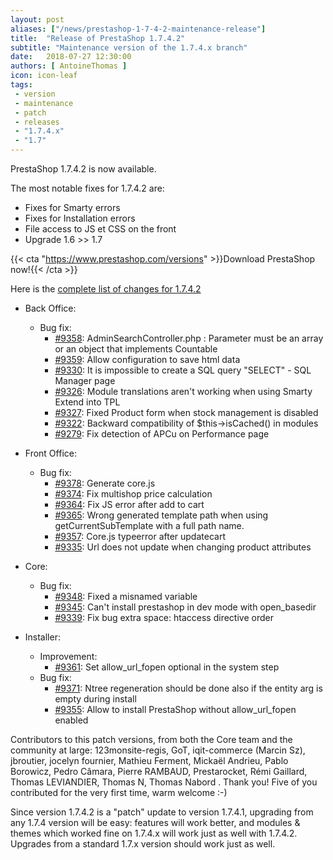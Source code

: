 ```yaml
---
layout: post
aliases: ["/news/prestashop-1-7-4-2-maintenance-release"]
title:  "Release of PrestaShop 1.7.4.2"
subtitle: "Maintenance version of the 1.7.4.x branch"
date:   2018-07-27 12:30:00
authors: [ AntoineThomas ]
icon: icon-leaf
tags:
 - version
 - maintenance
 - patch
 - releases
 - "1.7.4.x"
 - "1.7"
---
```


PrestaShop 1.7.4.2 is now available.

The most notable fixes for 1.7.4.2 are:

* Fixes for Smarty errors
* Fixes for Installation errors
* File access to JS et CSS on the front
* Upgrade 1.6 >> 1.7


{{< cta "https://www.prestashop.com/versions" >}}Download PrestaShop now!{{< /cta >}}

Here is the [complete list of changes for 1.7.4.2](https://github.com/PrestaShop/PrestaShop/milestone/46)

- Back Office:
  - Bug fix:
    - [#9358](https://github.com/PrestaShop/PrestaShop/pull/9358): AdminSearchController.php : Parameter must be an array or an object that implements Countable
    - [#9359](https://github.com/PrestaShop/PrestaShop/pull/9359): Allow configuration to save html data
    - [#9330](https://github.com/PrestaShop/PrestaShop/pull/9330): It is impossible to create a SQL query "SELECT"  - SQL Manager page
    - [#9326](https://github.com/PrestaShop/PrestaShop/pull/9326): Module translations aren't working when using Smarty Extend into TPL
    - [#9327](https://github.com/PrestaShop/PrestaShop/pull/9327): Fixed Product form when stock management is disabled
    - [#9322](https://github.com/PrestaShop/PrestaShop/pull/9322): Backward compatibility of  $this->isCached() in modules
    - [#9279](https://github.com/PrestaShop/PrestaShop/pull/9279): Fix detection of APCu on Performance page

- Front Office:
  - Bug fix:
    - [#9378](https://github.com/PrestaShop/PrestaShop/pull/9378): Generate core.js
    - [#9374](https://github.com/PrestaShop/PrestaShop/pull/9374): Fix multishop price calculation
    - [#9364](https://github.com/PrestaShop/PrestaShop/pull/9364): Fix JS error after add to cart
    - [#9365](https://github.com/PrestaShop/PrestaShop/pull/9365): Wrong generated template path when using getCurrentSubTemplate with a full path name.
    - [#9357](https://github.com/PrestaShop/PrestaShop/pull/9357): Core.js typeerror after updatecart
    - [#9335](https://github.com/PrestaShop/PrestaShop/pull/9335): Url does not update when changing product attributes 

- Core:
  - Bug fix:
    - [#9348](https://github.com/PrestaShop/PrestaShop/pull/9348): Fixed a misnamed variable
    - [#9345](https://github.com/PrestaShop/PrestaShop/pull/9345): Can't install prestashop in dev mode with open_basedir
    - [#9339](https://github.com/PrestaShop/PrestaShop/pull/9339): Fix bug extra space: htaccess directive order

- Installer:
  - Improvement:
    - [#9361](https://github.com/PrestaShop/PrestaShop/pull/9361): Set allow_url_fopen optional in the system step
  - Bug fix:
    - [#9371](https://github.com/PrestaShop/PrestaShop/pull/9371): Ntree regeneration should be done also if the entity arg is empty during install
    - [#9355](https://github.com/PrestaShop/PrestaShop/pull/9355): Allow to install PrestaShop without allow_url_fopen enabled


Contributors to this patch versions, from both the Core team and the community at large: 123monsite-regis, GoT, iqit-commerce (Marcin Sz), jbroutier, jocelyn fournier, Mathieu Ferment, Mickaël Andrieu, Pablo Borowicz, Pedro Câmara, Pierre RAMBAUD, Prestarocket, Rémi Gaillard, Thomas LEVIANDIER, Thomas N, Thomas Nabord . Thank you! Five of you contributed for the very first time, warm welcome :-)

Since version 1.7.4.2 is a "patch" update to version 1.7.4.1, upgrading from any 1.7.4 version will be easy: features will work better, and modules & themes which worked fine on 1.7.4.x will work just as well with 1.7.4.2.<br/>
Upgrades from a standard 1.7.x version should work just as well.
